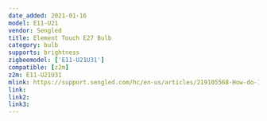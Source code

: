 ```yaml
---
date_added: 2021-01-16
model: E11-U21
vendor: Sengled
title: Element Touch E27 Bulb
category: bulb
supports: brightness
zigbeemodel: ['E11-U21U31']
compatible: [z2m]
z2m: E11-U21U31
mlink: https://support.sengled.com/hc/en-us/articles/219105568-How-do-I-set-up-the-Smart-LED-With-Touch-Control-Element-Touch-bulb-onto-my-Sengled-Hub-
link: 
link2: 
link3: 
---
```


